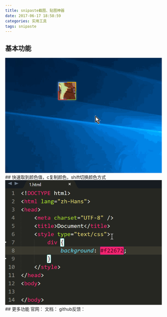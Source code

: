 ```yaml
---
title: snipaste截图、贴图神器
date: 2017-06-17 18:58:59
categories: 实用工具
tags: snipaste
---
```


## 基本功能
<img src="/images/snipaste.gif">
## 快速取到颜色值，c复制颜色，shift切换颜色方式
<img src="/images/snipaste-1.gif">
## 更多功能
官网：<https://zh.snipaste.com/>
文档：<https://docs.snipaste.com/zh-cn#/>
github反馈：<https://github.com/Snipaste/feedback/issues>
